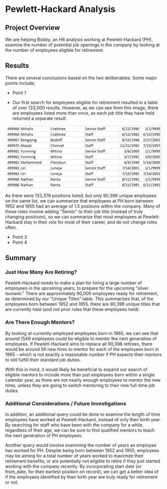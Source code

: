 # Pewlett-Hackard Analysis

## Project Overview
We are helping Bobby, an HR analysis working at Pewlett-Hackard (PH), examine the number of potential job openings in the company by looking at the number of employees eligible for retirement. 

## Results
There are several conclusions based on the two deliberables. Some major points include;

- Point 1

- Our first search for employees eligible for retirement resulted in a table of over 133,000 results. However, as we can see from this image, there are employees listed more than once, as each job title they have held returned a separate result. 

![multiples](Images/multiples.png)

As there were 133,376 positions listed, but only 90,398 unique employees on the same list, we can summarize that employees at PH born between 1952 and 1955 had an average of 1.5 positions within the company. Many of these roles involve adding "Senior" to their job title (instead of truly changing positions), so we can summarize that most employees at Pewlett-Hackard stay in their role for most of their career, and do not change roles often. 

- Point 3
- Point 4 

## Summary

### Just How Many Are Retiring?
Pewlett-Hackard needs to make a plan for hiring a large number of employees in the upcoming years, to prepare for the upcoming "silver tsunami." There are approximately 90,000 employees ready for retirement, as determined by our "Unique Titles" table. This summarizes that, of the employees born between 1952 and 1955, there are 90,398 unique titles that are currently held (and not prior roles that these employees held). 

### Are There Enough Mentors?
By looking at currently-employed employees born in 1965, we can see that around 1549 employees could be eligible to mentor the next generation of employees. If Pewlett-Hackard aims to replace all 90,398 retirees, there would be around 58 new hires to mentor for each of the employees born in 1965 - which is not exactly a reasonable number if PH expects their mentors to still fulfill their standard job duties. 

With this in mind, it would likely be beneficial to expand our search of eligible mentors to include more than just employees born within a single calendar year, as there are not nearly enough employees to mentor the new hires, unless they are going to switch mentoring to their new full-time job duties. 

### Additional Considerations / Future Investigations 
In addition, an additional query could be done to examine the length of time employees have worked at Pewlett-Hackard, instead of only their birth year. By searching for staff who have been with the company for a while, regardless of their age, we can be sure to find qualified mentors to teach the next generation of PH employees. 

Another query would involve examining the number of years an employee has worked for PH. Despite being born between 1952 and 1955, employees may be aiming for a total number of years worked to maximize their retirement benefits, or are potentially not eligible to retire if they just started working with the company recently. By incorporating start date (or from_date, for their earliest position on record), we can get a better idea of if the employees identified by their birth year are truly ready for retirement or not. 